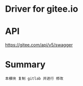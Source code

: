 # Driver for gitee.io

# API

 https://gitee.com/api/v5/swagger

# Summary
    本模块 复制 gitlab 并进行 修改 

    